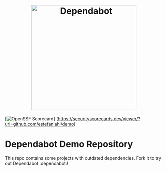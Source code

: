 <h1 align="center">
    <picture>
        <source media="(prefers-color-scheme: light)" srcset="https://user-images.githubusercontent.com/7659/174594540-5e29e523-396a-465b-9a6e-6cab5b15a568.svg">
        <source media="(prefers-color-scheme: dark)" srcset="https://user-images.githubusercontent.com/7659/174594559-0b3ddaa7-e75b-4f10-9dee-b51431a9fd4c.svg">
        <img src="https://user-images.githubusercontent.com/7659/174594540-5e29e523-396a-465b-9a6e-6cab5b15a568.svg" alt="Dependabot" width="336">
    </picture>
</h1>

[![OpenSSF Scorecard](https://api.securityscorecards.dev/projects/github.com/estefaniahl/demo/badge)]
(https://securityscorecards.dev/viewer/?uri=github.com/estefaniahl/demo)
# Dependabot Demo Repository

This repo contains some projects with outdated dependencies. Fork it to try out
Dependabot :dependabot:!
